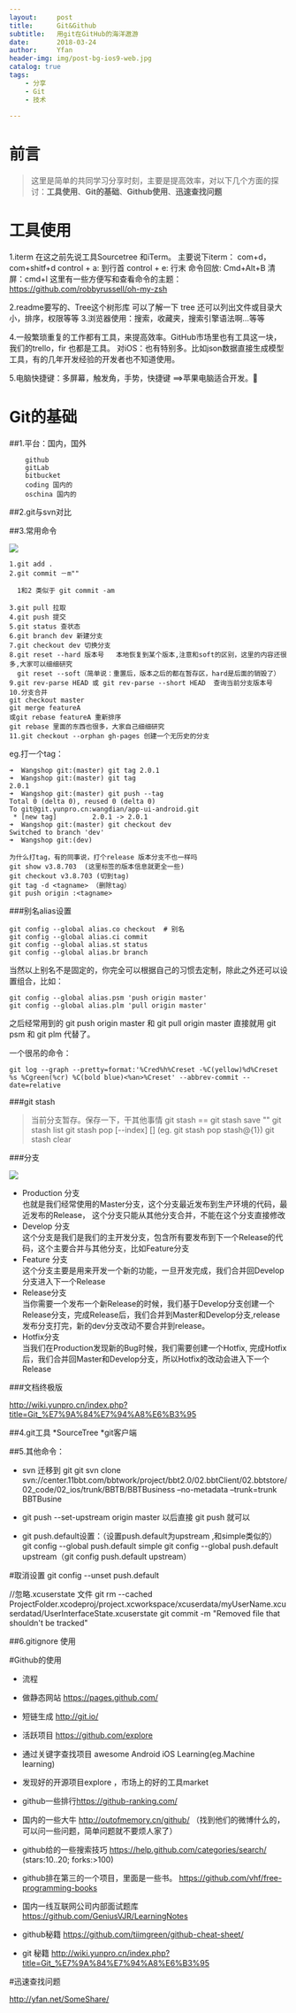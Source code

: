 ```yaml
---
layout:     post
title:      Git&Github
subtitle:   用git在GitHub的海洋遨游
date:       2018-03-24
author:     Yfan
header-img: img/post-bg-ios9-web.jpg
catalog: true
tags:
    - 分享
    - Git
    - 技术
    
---
```


前言
===
>这里是简单的共同学习分享时刻，主要是提高效率，对以下几个方面的探讨：**工具使用**、**Git的基础**、**Github使用**、**迅速查找问题**


# 工具使用

1.iterm
在这之前先说工具Sourcetree 和iTerm。
主要说下iterm：
com+d，com+shitf+d
control + a: 到行首
control + e: 行末
命令回放: Cmd+Alt+B
清屏：cmd+l
这里有一些方便写和查看命令的主题：<https://github.com/robbyrussell/oh-my-zsh>

2.readme要写的、Tree这个树形库 可以了解一下
 tree 还可以列出文件或目录大小，排序，权限等等
3.浏览器使用：搜索，收藏夹，搜索引擎语法啊...等等

4.一般繁琐重复的工作都有工具，来提高效率。GitHub市场里也有工具这一块，我们的trello，fir 也都是工具。
对iOS：也有特别多。比如json数据直接生成模型 工具，有的几年开发经验的开发者也不知道使用。

5.电脑快捷键：多屏幕，触发角，手势，快捷键   ==>苹果电脑适合开发。🙂

# Git的基础


##1.平台：国内，国外
 
 		github
		gitLab
		bitbucket
		coding 国内的
		oschina 国内的
		

##2.git与svn对比
 	
##3.常用命令

![](https://images2015.cnblogs.com/blog/747889/201610/747889-20161026145220500-1320304386.jpg)
```
1.git add .
2.git commit －m""

  1和2 类似于 git commit -am

3.git pull 拉取
4.git push 提交
5.git status 查状态
6.git branch dev 新建分支
7.git checkout dev 切换分支
8.git reset --hard 版本号   本地恢复到某个版本,注意和soft的区别，这里的内容还很多,大家可以细细研究
  git reset --soft（简单说：重置后，版本之后的都在暂存区，hard是后面的销毁了）
9.git rev-parse HEAD 或 git rev-parse --short HEAD  查询当前分支版本号
10.分支合并
git checkout master
git merge featureA
或git rebase featureA 重新排序
git rebase 里面的东西也很多，大家自己细细研究
11.git checkout --orphan gh-pages 创建一个无历史的分支

```
		
eg.打一个tag：
	
```
➜  Wangshop git:(master) git tag 2.0.1
➜  Wangshop git:(master) git tag
2.0.1
➜  Wangshop git:(master) git push --tag
Total 0 (delta 0), reused 0 (delta 0)
To git@git.yunpro.cn:wangdian/app-ui-android.git
 * [new tag]         2.0.1 -> 2.0.1
➜  Wangshop git:(master) git checkout dev
Switched to branch 'dev'
➜  Wangshop git:(dev)
```
```
为什么打tag，有的同事说，打个release 版本分支不也一样吗
git show v3.8.703  (这里标签的版本信息就更全一些)
git checkout v3.8.703 (切到tag)
git tag -d <tagname> （删除tag）
git push origin :<tagname>
```
	
	
###别名alias设置

	git config --global alias.co checkout  # 别名
	git config --global alias.ci commit
	git config --global alias.st status
	git config --global alias.br branch
  
当然以上别名不是固定的，你完全可以根据自己的习惯去定制，除此之外还可以设置组合，比如：

	git config --global alias.psm 'push origin master'
	git config --global alias.plm 'pull origin master'

之后经常用到的 git push origin master 和 git pull origin master 直接就用 git psm 和 git plm 代替了。

一个很吊的命令：

	git log --graph --pretty=format:'%Cred%h%Creset -%C(yellow)%d%Creset %s %Cgreen(%cr) %C(bold blue)<%an>%Creset' --abbrev-commit --date=relative 
	
	
###git stash

>当前分支暂存。保存一下，干其他事情
git stash == git stash save ""
git stash list
git stash pop [--index] [<stash>] (eg. git stash pop stash@{1})
git stash clear

###分支


![](http://images2015.cnblogs.com/blog/747889/201610/747889-20161026183005062-1944621251.jpg)

* Production 分支  
也就是我们经常使用的Master分支，这个分支最近发布到生产环境的代码，最近发布的Release， 这个分支只能从其他分支合并，不能在这个分支直接修改
* Develop 分支  
这个分支是我们是我们的主开发分支，包含所有要发布到下一个Release的代码，这个主要合并与其他分支，比如Feature分支
* Feature 分支  
这个分支主要是用来开发一个新的功能，一旦开发完成，我们合并回Develop分支进入下一个Release
* Release分支  
当你需要一个发布一个新Release的时候，我们基于Develop分支创建一个Release分支，完成Release后，我们合并到Master和Develop分支,release 发布分支打完，新的dev分支改动不要合并到release。
* Hotfix分支  
当我们在Production发现新的Bug时候，我们需要创建一个Hotfix, 完成Hotfix后，我们合并回Master和Develop分支，所以Hotfix的改动会进入下一个Release

###文档终极版
	
<http://wiki.yunpro.cn/index.php?title=Git_%E7%9A%84%E7%94%A8%E6%B3%95>

##4.git工具
 *SourceTree
 *git客户端


##5.其他命令：
* svn 迁移到 git
    git svn clone svn://center.11bbt.com/bbtwork/project/bbt2.0/02.bbtClient/02.bbtstore/02_code/02_ios/trunk/BBTB/BBTBusiness –no-metadata –trunk=trunk BBTBusine

* git push --set-upstream origin master 以后直接 git push 就可以
* git push.default设置：（设置push.default为upstream ,和simple类似的）
git config --global push.default simple
git config --global push.default upstream（git config push.default upstream）


#取消设置
git config --unset push.default

//忽略.xcuserstate 文件
git rm --cached ProjectFolder.xcodeproj/project.xcworkspace/xcuserdata/myUserName.xcuserdatad/UserInterfaceState.xcuserstate
git commit -m "Removed file that shouldn't be tracked"


##6.gitignore 使用

#Github的使用

* 流程
* 做静态网站 <https://pages.github.com/>
* 短链生成 <http://git.io/>
* 活跃项目 <https://github.com/explore>
* 通过关键字查找项目 awesome Android iOS Learning(eg.Machine learning)
* 发现好的开源项目explore ，市场上的好的工具market
* github一些排行<https://github-ranking.com/>
* 国内的一些大牛 <http://outofmemory.cn/github/> （找到他们的微博什么的，可以问一些问题，简单问题就不要烦人家了）
* github给的一些搜索技巧 <https://help.github.com/categories/search/>
	(stars:10..20;  forks:>100)
	
* github排在第三的一个项目，里面是一些书。 <https://github.com/vhf/free-programming-books>
* 国内一线互联网公司内部面试题库 <https://github.com/GeniusVJR/LearningNotes>
* github秘籍 <https://github.com/tiimgreen/github-cheat-sheet/>
* git 秘籍 <http://wiki.yunpro.cn/index.php?title=Git_%E7%9A%84%E7%94%A8%E6%B3%95>


#迅速查找问题

<http://yfan.net/SomeShare/>


